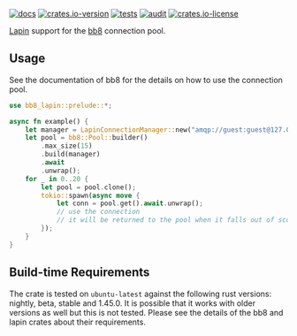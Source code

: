 [![docs](https://docs.rs/bb8-lapin/badge.svg)](https://docs.rs/r2d2-lapin)
[![crates.io-version](https://img.shields.io/crates/v/bb8-lapin)](https://crates.io/crates/bb8-lapin)
[![tests](https://github.com/adrianbenavides/r2d2-lapin/workflows/Tests/badge.svg)](https://github.com/adrianbenavides/bb8-lapin/actions)
[![audit](https://github.com/adrianbenavides/r2d2-lapin/workflows/Audit/badge.svg)](https://github.com/adrianbenavides/bb8-lapin/actions)
[![crates.io-license](https://img.shields.io/crates/l/bb8-lapin)](LICENSE)

[Lapin](https://github.com/CleverCloud/lapin) support for the [bb8](https://github.com/khuey/bb8) connection pool.

## Usage
See the documentation of bb8 for the details on how to use the connection pool.

```rust
use bb8_lapin::prelude::*;

async fn example() {
    let manager = LapinConnectionManager::new("amqp://guest:guest@127.0.0.1:5672//", ConnectionProperties::default());
    let pool = bb8::Pool::builder()
        .max_size(15)
        .build(manager)
        .await
        .unwrap();
    for _ in 0..20 {
        let pool = pool.clone();
        tokio::spawn(async move {
            let conn = pool.get().await.unwrap();
            // use the connection
            // it will be returned to the pool when it falls out of scope.
        });
    }
}
```

## Build-time Requirements
The crate is tested on `ubuntu-latest` against the following rust versions: nightly, beta, stable and 1.45.0.
It is possible that it works with older versions as well but this is not tested.
Please see the details of the bb8 and lapin crates about their requirements.